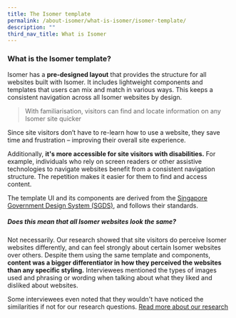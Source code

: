 ```yaml
---
title: The Isomer template
permalink: /about-isomer/what-is-isomer/isomer-template/
description: ""
third_nav_title: What is Isomer
---
```

### What is the Isomer template?
Isomer has a **pre-designed layout** that provides the structure for all websites built with Isomer. It includes lightweight components and templates that users can mix and match in various ways. This keeps a consistent navigation across all Isomer websites by design. 

> With familiarisation, visitors can find and locate information on any Isomer site quicker

Since site visitors don’t have to re-learn how to use a website, they save time and frustration – improving their overall site experience.

Additionally, **it's more accessible for site visitors with disabilities.** For example, individuals who rely on screen readers or other assistive technologies to navigate websites benefit from a consistent navigation structure. The repetition makes it easier for them to find and access content.

The template UI and its components are derived from the [Singapore Government Design System (SGDS)](https://www.designsystem.tech.gov.sg/), and follows their standards. 


##### Does this mean that all Isomer websites look the same?

Not necessarily. Our research showed that site visitors do perceive Isomer websites differently, and can feel strongly about certain Isomer websites over others. Despite them using the same template and components, **content was a bigger differentiator in how they perceived the websites than any specific styling.** Interviewees mentioned the types of images used and phrasing or wording when talking about what they liked and disliked about websites. 

Some interviewees even noted that they wouldn't have noticed the similarities if not for our research questions. [Read more about our research](https://designacademy.isomer.gov.sg/research-insights/)